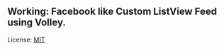 ## Working:  Facebook like Custom ListView Feed using Volley.
License: [MIT](http://codehate.com/MIT)
